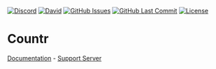 [![Discord](https://img.shields.io/discord/449576301997588490.svg?label=Discord&logo=discord)](https://discord.gg/pfQz5Pq)
[![David](https://img.shields.io/david/Gleeny/Countr.svg?logo=npm&logoColor=white)](https://david-dm.org/Gleeny/Countr)
[![GitHub Issues](https://img.shields.io/github/issues/Gleeny/Countr.svg?logo=github&logoColor=white)](https://github.com/Gleeny/Countr/issues)
[![GitHub Last Commit](https://img.shields.io/github/last-commit/Gleeny/Countr.svg?logo=github&logoColor=white)](https://github.com/Gleeny/Countr/commit/master)
[![License](https://img.shields.io/github/license/Gleeny/Countr.svg?label=License&logo=github&logoColor=white)](./LICENSE)

# Countr

[Documentation](https://gleeny.github.io/countr/) - [Support Server](https://discordapp.com/invite/JbHX5U3)

